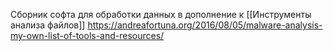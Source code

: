 Сборник софта для обработки данных в дополнение к [[Инструменты анализа файлов]]
https://andreafortuna.org/2016/08/05/malware-analysis-my-own-list-of-tools-and-resources/
